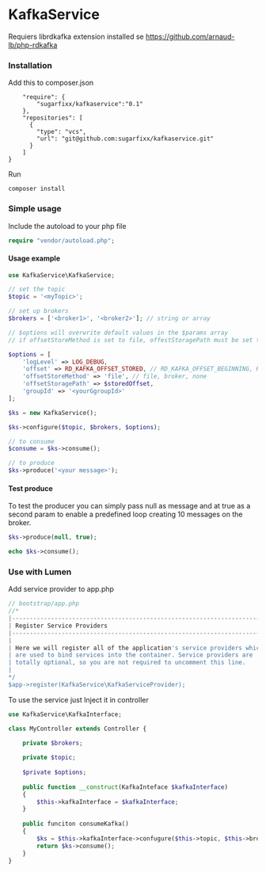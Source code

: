 # KafkaService

Requiers librdkafka extension installed se https://github.com/arnaud-lb/php-rdkafka


### Installation


Add this to composer.json
````{
    "require": {
        "sugarfixx/kafkaservice":"0.1"
    },
    "repositories": [
      {
        "type": "vcs",
        "url": "git@github.com:sugarfixx/kafkaservice.git"
      }
    ]   
}
````

Run
```angular2html
composer install
```

### Simple usage

Include the autoload to your php file
```php
require "vendor/autoload.php";
```
#### Usage example
```php
use KafkaService\KafkaService;

// set the topic
$topic = '<myTopic>';

// set up brokers 
$brokers = ['<broker1>', '<broker2>']; // string or array

// $options will overwrite default values in the $params array
// if offsetStoreMethod is set to file, offestStoragePath must be set to an appropriate location 

$options = [
    'logLevel' => LOG_DEBUG,
    'offset' => RD_KAFKA_OFFSET_STORED, // RD_KAFKA_OFFSET_BEGINNING, KAFKA_OFFSET_END 
    'offsetStoreMethod' => 'file', // file, broker, none
    'offsetStoragePath' => $storedOffset, 
    'groupId' => '<yourGgroupId>' 
];

$ks = new KafkaService();

$ks->configure($topic, $brokers, $options);

// to consume
$consume = $ks->consume();

// to produce
$ks->produce('<your message>');

```

#### Test produce
To test the producer you can simply pass null as message and at true as a second param to enable a predefined loop creating 10 messages on the broker. 
```php
$ks->produce(null, true);

echo $ks->consume();
```

### Use with Lumen
Add service provider to app.php
```php
// bootstrap/app.php
//*
|--------------------------------------------------------------------------
| Register Service Providers
|--------------------------------------------------------------------------
|
| Here we will register all of the application's service providers which
| are used to bind services into the container. Service providers are
| totally optional, so you are not required to uncomment this line.
|
*/
$app->register(KafkaService\KafkaServiceProvider);
```

To use the service just Inject it in controller
```php
use KafkaService\KafkaInterface;

class MyController extends Controller {

    private $brokers;
    
    private $topic;
    
    $private $options;
    
    public function __construct(KafkaInteface $kafkaInterface)
    {
        $this->kafkaInterface = $kafkaInterface;
    }
    
    public funciton consumeKafka()
    {
        $ks = $this->kafkaInterface->confugure($this->topic, $this->brokers, $this->options);
        return $ks->consume();
    }
}
```
